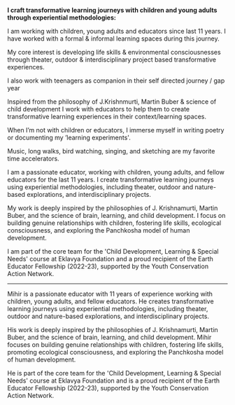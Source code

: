 
**I craft transformative learning journeys with children and young adults through experiential methodologies:**

I am working with children, young adults and educators since last 11 years. I have worked with a formal & informal learning spaces during this journey. 

My core interest is developing life skills & environmental consciousnesses through theater, outdoor & interdisciplinary project based transformative experiences.

I also work with teenagers as companion in their self directed journey / gap year

Inspired from the philosophy of J.Krishnmurti, Martin Buber & science of child development I work with educators to help them to create transformative learning experiences in their context/learning spaces.

When I’m not with children or educators, I immerse myself in writing poetry or documenting my ’learning experiments'.

Music, long walks, bird watching, singing, and sketching are my favorite time accelerators.



I am a passionate educator, working with children, young adults, and fellow educators for the last 11 years. I create transformative learning journeys using experiential methodologies, including theater, outdoor and nature-based explorations, and interdisciplinary projects.

My work is deeply inspired by the philosophies of J. Krishnamurti, Martin Buber, and the science of brain, learning, and child development. I focus on building genuine relationships with children, fostering life skills, ecological consciousness, and exploring the Panchkosha model of human development.

I am part of the core team for the 'Child Development, Learning & Special Needs' course at Eklavya Foundation and a proud recipient of the Earth Educator Fellowship (2022-23), supported by the Youth Conservation Action Network.


---

Mihir is a passionate educator with 11 years of experience working with children, young adults, and fellow educators. He creates transformative learning journeys using experiential methodologies, including theater, outdoor and nature-based explorations, and interdisciplinary projects.

His work is deeply inspired by the philosophies of J. Krishnamurti, Martin Buber, and the science of brain, learning, and child development. Mihir focuses on building genuine relationships with children, fostering life skills, promoting ecological consciousness, and exploring the Panchkosha model of human development.

He is part of the core team for the 'Child Development, Learning & Special Needs' course at Eklavya Foundation and is a proud recipient of the Earth Educator Fellowship (2022-23), supported by the Youth Conservation Action Network.